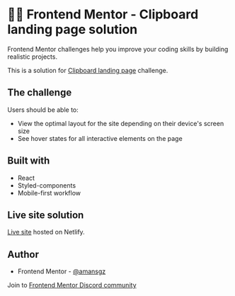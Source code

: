 # 👩‍💻 Frontend Mentor - Clipboard landing page solution

Frontend Mentor challenges help you improve your coding skills by building realistic projects. 

This is a solution for [Clipboard landing page](https://www.frontendmentor.io/challenges/clipboard-landing-page-5cc9bccd6c4c91111378ecb9) challenge.


## The challenge

Users should be able to:

- View the optimal layout for the site depending on their device's screen size
- See hover states for all interactive elements on the page


## Built with

- React
- Styled-components
- Mobile-first workflow

## Live site solution

[Live site](https://react-clipboard-landing-page.netlify.app/) hosted on Netlify.

## Author

- Frontend Mentor - [@amansgz](https://www.frontendmentor.io/profile/amansgz)

Join to [Frontend Mentor Discord community](https://discord.gg/UAfh3qzhYb)